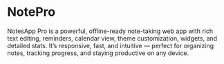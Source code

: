 # NotePro
NotesApp Pro is a powerful, offline-ready note-taking web app with rich text editing, reminders, calendar view, theme customization, widgets, and detailed stats. It’s responsive, fast, and intuitive — perfect for organizing notes, tracking progress, and staying productive on any device.
